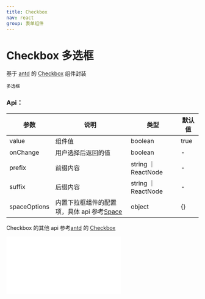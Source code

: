 ```yaml
---
title: Checkbox
nav: react
group: 表单组件
---
```


# Checkbox 多选框

基于 <a href="https://ant-design.antgroup.com/index-cn" target="_blank">antd</a> 的 <a href="https://ant-design.antgroup.com/components/checkbox-cn" target="_blank">Checkbox</a> 组件封装

<code src='./form/checkbox'>多选框</code>

### Api：

| 参数         | 说明                                                                                                                         | 类型                | 默认值 |
| ------------ | ---------------------------------------------------------------------------------------------------------------------------- | ------------------- | ------ |
| value        | 组件值                                                                                                                       | boolean             | true   |
| onChange     | 用户选择后返回的值                                                                                                           | boolean             | -      |
| prefix       | 前缀内容                                                                                                                     | string ｜ ReactNode | -      |
| suffix       | 后缀内容                                                                                                                     | string ｜ ReactNode | -      |
| spaceOptions | 内置下拉框组件的配置项，具体 api 参考<a href="https://ant-design.antgroup.com/components/space-cn" target="_blank">Space</a> | object              | {}     |

Checkbox 的其他 api 参考<a href="https://ant-design.antgroup.com/index-cn" target="_blank">antd</a> 的 <a href="https://ant-design.antgroup.com/components/checkbox-cn" target="_blank">Checkbox</a>

<embed src="./index.md#L16-L20"></embed>
